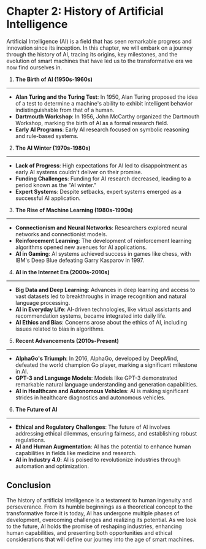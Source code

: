 Chapter 2: History of Artificial Intelligence
=============================================

Artificial Intelligence (AI) is a field that has seen remarkable progress and innovation since its inception. In this chapter, we will embark on a journey through the history of AI, tracing its origins, key milestones, and the evolution of smart machines that have led us to the transformative era we now find ourselves in.

1. **The Birth of AI (1950s-1960s)**
------------------------------------

* **Alan Turing and the Turing Test**: In 1950, Alan Turing proposed the idea of a test to determine a machine's ability to exhibit intelligent behavior indistinguishable from that of a human.
* **Dartmouth Workshop**: In 1956, John McCarthy organized the Dartmouth Workshop, marking the birth of AI as a formal research field.
* **Early AI Programs**: Early AI research focused on symbolic reasoning and rule-based systems.

2. **The AI Winter (1970s-1980s)**
----------------------------------

* **Lack of Progress**: High expectations for AI led to disappointment as early AI systems couldn't deliver on their promise.
* **Funding Challenges**: Funding for AI research decreased, leading to a period known as the "AI winter."
* **Expert Systems**: Despite setbacks, expert systems emerged as a successful AI application.

3. **The Rise of Machine Learning (1980s-1990s)**
-------------------------------------------------

* **Connectionism and Neural Networks**: Researchers explored neural networks and connectionist models.
* **Reinforcement Learning**: The development of reinforcement learning algorithms opened new avenues for AI applications.
* **AI in Gaming**: AI systems achieved success in games like chess, with IBM's Deep Blue defeating Garry Kasparov in 1997.

4. **AI in the Internet Era (2000s-2010s)**
-------------------------------------------

* **Big Data and Deep Learning**: Advances in deep learning and access to vast datasets led to breakthroughs in image recognition and natural language processing.
* **AI in Everyday Life**: AI-driven technologies, like virtual assistants and recommendation systems, became integrated into daily life.
* **AI Ethics and Bias**: Concerns arose about the ethics of AI, including issues related to bias in algorithms.

5. **Recent Advancements (2010s-Present)**
------------------------------------------

* **AlphaGo's Triumph**: In 2016, AlphaGo, developed by DeepMind, defeated the world champion Go player, marking a significant milestone in AI.
* **GPT-3 and Language Models**: Models like GPT-3 demonstrated remarkable natural language understanding and generation capabilities.
* **AI in Healthcare and Autonomous Vehicles**: AI is making significant strides in healthcare diagnostics and autonomous vehicles.

6. **The Future of AI**
-----------------------

* **Ethical and Regulatory Challenges**: The future of AI involves addressing ethical dilemmas, ensuring fairness, and establishing robust regulations.
* **AI and Human Augmentation**: AI has the potential to enhance human capabilities in fields like medicine and research.
* **AI in Industry 4.0**: AI is poised to revolutionize industries through automation and optimization.

Conclusion
----------

The history of artificial intelligence is a testament to human ingenuity and perseverance. From its humble beginnings as a theoretical concept to the transformative force it is today, AI has undergone multiple phases of development, overcoming challenges and realizing its potential. As we look to the future, AI holds the promise of reshaping industries, enhancing human capabilities, and presenting both opportunities and ethical considerations that will define our journey into the age of smart machines.
